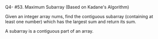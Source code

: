 Q4- #53. Maximum Subarray (Based on Kadane's Algorithm)

Given an integer array nums, find the contiguous subarray (containing at least one number) which has the largest sum and return its sum.

A subarray is a contiguous part of an array.

